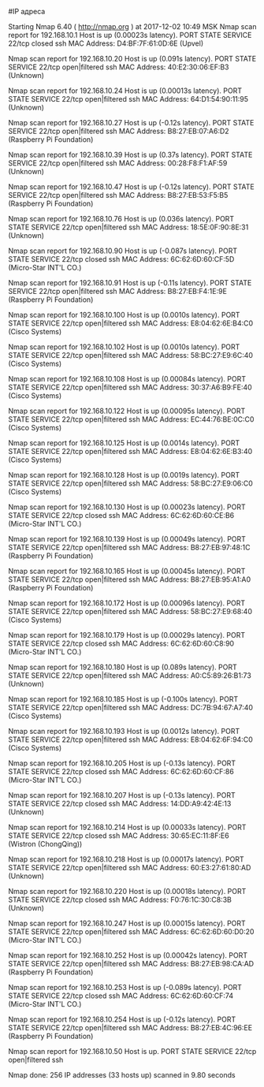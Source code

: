 #IP адреса <a name="7"></a>

Starting Nmap 6.40 ( http://nmap.org ) at 2017-12-02 10:49 MSK
Nmap scan report for 192.168.10.1
Host is up (0.00023s latency).
PORT   STATE  SERVICE
22/tcp closed ssh
MAC Address: D4:BF:7F:61:0D:6E (Upvel)

Nmap scan report for 192.168.10.20
Host is up (0.091s latency).
PORT   STATE         SERVICE
22/tcp open|filtered ssh
MAC Address: 40:E2:30:06:EF:B3 (Unknown)

Nmap scan report for 192.168.10.24
Host is up (0.00013s latency).
PORT   STATE         SERVICE
22/tcp open|filtered ssh
MAC Address: 64:D1:54:90:11:95 (Unknown)

Nmap scan report for 192.168.10.27
Host is up (-0.12s latency).
PORT   STATE         SERVICE
22/tcp open|filtered ssh
MAC Address: B8:27:EB:07:A6:D2 (Raspberry Pi Foundation)

Nmap scan report for 192.168.10.39
Host is up (0.37s latency).
PORT   STATE         SERVICE
22/tcp open|filtered ssh
MAC Address: 00:28:F8:F1:AF:59 (Unknown)

Nmap scan report for 192.168.10.47
Host is up (-0.12s latency).
PORT   STATE         SERVICE
22/tcp open|filtered ssh
MAC Address: B8:27:EB:53:F5:B5 (Raspberry Pi Foundation)

Nmap scan report for 192.168.10.76
Host is up (0.036s latency).
PORT   STATE         SERVICE
22/tcp open|filtered ssh
MAC Address: 18:5E:0F:90:8E:31 (Unknown)

Nmap scan report for 192.168.10.90
Host is up (-0.087s latency).
PORT   STATE  SERVICE
22/tcp closed ssh
MAC Address: 6C:62:6D:60:CF:5D (Micro-Star INT'L CO.)

Nmap scan report for 192.168.10.91
Host is up (-0.11s latency).
PORT   STATE         SERVICE
22/tcp open|filtered ssh
MAC Address: B8:27:EB:F4:1E:9E (Raspberry Pi Foundation)

Nmap scan report for 192.168.10.100
Host is up (0.0010s latency).
PORT   STATE         SERVICE
22/tcp open|filtered ssh
MAC Address: E8:04:62:6E:B4:C0 (Cisco Systems)

Nmap scan report for 192.168.10.102
Host is up (0.0010s latency).
PORT   STATE         SERVICE
22/tcp open|filtered ssh
MAC Address: 58:BC:27:E9:6C:40 (Cisco Systems)

Nmap scan report for 192.168.10.108
Host is up (0.00084s latency).
PORT   STATE         SERVICE
22/tcp open|filtered ssh
MAC Address: 30:37:A6:B9:FE:40 (Cisco Systems)

Nmap scan report for 192.168.10.122
Host is up (0.00095s latency).
PORT   STATE         SERVICE
22/tcp open|filtered ssh
MAC Address: EC:44:76:BE:0C:C0 (Cisco Systems)

Nmap scan report for 192.168.10.125
Host is up (0.0014s latency).
PORT   STATE         SERVICE
22/tcp open|filtered ssh
MAC Address: E8:04:62:6E:B3:40 (Cisco Systems)

Nmap scan report for 192.168.10.128
Host is up (0.0019s latency).
PORT   STATE         SERVICE
22/tcp open|filtered ssh
MAC Address: 58:BC:27:E9:06:C0 (Cisco Systems)

Nmap scan report for 192.168.10.130
Host is up (0.00023s latency).
PORT   STATE  SERVICE
22/tcp closed ssh
MAC Address: 6C:62:6D:60:CE:B6 (Micro-Star INT'L CO.)

Nmap scan report for 192.168.10.139
Host is up (0.00049s latency).
PORT   STATE         SERVICE
22/tcp open|filtered ssh
MAC Address: B8:27:EB:97:48:1C (Raspberry Pi Foundation)

Nmap scan report for 192.168.10.165
Host is up (0.00045s latency).
PORT   STATE         SERVICE
22/tcp open|filtered ssh
MAC Address: B8:27:EB:95:A1:A0 (Raspberry Pi Foundation)

Nmap scan report for 192.168.10.172
Host is up (0.00096s latency).
PORT   STATE         SERVICE
22/tcp open|filtered ssh
MAC Address: 58:BC:27:E9:68:40 (Cisco Systems)

Nmap scan report for 192.168.10.179
Host is up (0.00029s latency).
PORT   STATE  SERVICE
22/tcp closed ssh
MAC Address: 6C:62:6D:60:C8:90 (Micro-Star INT'L CO.)

Nmap scan report for 192.168.10.180
Host is up (0.089s latency).
PORT   STATE         SERVICE
22/tcp open|filtered ssh
MAC Address: A0:C5:89:26:B1:73 (Unknown)

Nmap scan report for 192.168.10.185
Host is up (-0.100s latency).
PORT   STATE         SERVICE
22/tcp open|filtered ssh
MAC Address: DC:7B:94:67:A7:40 (Cisco Systems)

Nmap scan report for 192.168.10.193
Host is up (0.0012s latency).
PORT   STATE         SERVICE
22/tcp open|filtered ssh
MAC Address: E8:04:62:6F:94:C0 (Cisco Systems)

Nmap scan report for 192.168.10.205
Host is up (-0.13s latency).
PORT   STATE  SERVICE
22/tcp closed ssh
MAC Address: 6C:62:6D:60:CF:86 (Micro-Star INT'L CO.)

Nmap scan report for 192.168.10.207
Host is up (-0.13s latency).
PORT   STATE  SERVICE
22/tcp closed ssh
MAC Address: 14:DD:A9:42:4E:13 (Unknown)

Nmap scan report for 192.168.10.214
Host is up (0.00033s latency).
PORT   STATE  SERVICE
22/tcp closed ssh
MAC Address: 30:65:EC:11:8F:E6 (Wistron (ChongQing))

Nmap scan report for 192.168.10.218
Host is up (0.00017s latency).
PORT   STATE         SERVICE
22/tcp open|filtered ssh
MAC Address: 60:E3:27:61:80:AD (Unknown)

Nmap scan report for 192.168.10.220
Host is up (0.00018s latency).
PORT   STATE  SERVICE
22/tcp closed ssh
MAC Address: F0:76:1C:30:C8:3B (Unknown)

Nmap scan report for 192.168.10.247
Host is up (0.00015s latency).
PORT   STATE         SERVICE
22/tcp open|filtered ssh
MAC Address: 6C:62:6D:60:D0:20 (Micro-Star INT'L CO.)

Nmap scan report for 192.168.10.252
Host is up (0.00042s latency).
PORT   STATE         SERVICE
22/tcp open|filtered ssh
MAC Address: B8:27:EB:98:CA:AD (Raspberry Pi Foundation)

Nmap scan report for 192.168.10.253
Host is up (-0.089s latency).
PORT   STATE  SERVICE
22/tcp closed ssh
MAC Address: 6C:62:6D:60:CF:74 (Micro-Star INT'L CO.)

Nmap scan report for 192.168.10.254
Host is up (-0.12s latency).
PORT   STATE         SERVICE
22/tcp open|filtered ssh
MAC Address: B8:27:EB:4C:96:EE (Raspberry Pi Foundation)

Nmap scan report for 192.168.10.50
Host is up.
PORT   STATE         SERVICE
22/tcp open|filtered ssh

Nmap done: 256 IP addresses (33 hosts up) scanned in 9.80 seconds
